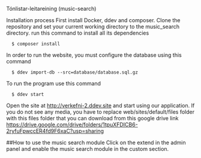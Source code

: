 Tónlistar-leitareining (music-search)

Installation process
First install Docker, ddev and composer.
Clone the repository and set your current working directory to the music_search directory.
run this command to install all its dependencies
```
  $ composer install
```
In order to run the website, you must configure the database using this command
```
  $ ddev import-db --src=database/database.sql.gz
```

To run the program use this command
```
  $ ddev start
```
Open the site at http://verkefni-2.ddev.site and start using our application.
If you do not see any media, you have to replace web/sites/default/files folder
with this files folder that you can download from this google drive link
https://drive.google.com/drive/folders/1tpuXFDICB6-2ryfuFpwccER4fd9F6xaC?usp=sharing

##How to use the music search module
Click on the extend in the admin panel and enable the music search module in the custom section.

